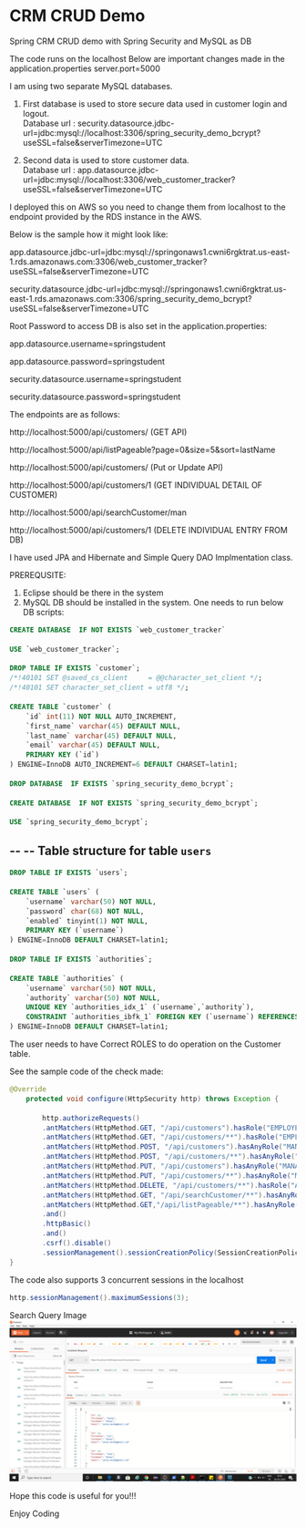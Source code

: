 # CRM CRUD Demo
Spring CRM CRUD demo with Spring Security and MySQL as DB

The code runs on the localhost
Below are important changes made in the application.properties 
server.port=5000

I am using two separate MySQL databases.
1. First database is used to store secure data used in customer login and logout.    
   Database url : security.datasource.jdbc-url=jdbc:mysql://localhost:3306/spring_security_demo_bcrypt?useSSL=false&serverTimezone=UTC

2. Second data is used to store customer data.     
  Database url : app.datasource.jdbc-url=jdbc:mysql://localhost:3306/web_customer_tracker?useSSL=false&serverTimezone=UTC

I deployed this on AWS so you need to change them from localhost to the endpoint provided by the RDS instance in the AWS.

Below is the sample how it might look like:

app.datasource.jdbc-url=jdbc:mysql://springonaws1.cwni6rgktrat.us-east-1.rds.amazonaws.com:3306/web_customer_tracker?useSSL=false&serverTimezone=UTC

security.datasource.jdbc-url=jdbc:mysql://springonaws1.cwni6rgktrat.us-east-1.rds.amazonaws.com:3306/spring_security_demo_bcrypt?useSSL=false&serverTimezone=UTC

Root Password to access DB is also set in the application.properties:

app.datasource.username=springstudent

app.datasource.password=springstudent

security.datasource.username=springstudent

security.datasource.password=springstudent


The endpoints are as follows:

http://localhost:5000/api/customers/   (GET API)

http://localhost:5000/api/listPageable?page=0&size=5&sort=lastName

http://localhost:5000/api/customers/   (Put or Update API)

http://localhost:5000/api/customers/1    (GET INDIVIDUAL DETAIL OF CUSTOMER)

http://localhost:5000/api/searchCustomer/man

http://localhost:5000/api/customers/1     (DELETE INDIVIDUAL ENTRY FROM DB)


I have used JPA and Hibernate and Simple Query DAO Implmentation class.

PREREQUSITE:
1. Eclipse should be there in the system
2. MySQL DB should be installed in the system.
One needs to run below DB scripts:

```sql
CREATE DATABASE  IF NOT EXISTS `web_customer_tracker` 

USE `web_customer_tracker`;

DROP TABLE IF EXISTS `customer`;
/*!40101 SET @saved_cs_client     = @@character_set_client */;
/*!40101 SET character_set_client = utf8 */;

CREATE TABLE `customer` (
	`id` int(11) NOT NULL AUTO_INCREMENT,
	`first_name` varchar(45) DEFAULT NULL,
	`last_name` varchar(45) DEFAULT NULL,
	`email` varchar(45) DEFAULT NULL,
	PRIMARY KEY (`id`)
) ENGINE=InnoDB AUTO_INCREMENT=6 DEFAULT CHARSET=latin1;

DROP DATABASE  IF EXISTS `spring_security_demo_bcrypt`;

CREATE DATABASE  IF NOT EXISTS `spring_security_demo_bcrypt`;

USE `spring_security_demo_bcrypt`;
```

--
-- Table structure for table `users`
--
```sql
DROP TABLE IF EXISTS `users`;

CREATE TABLE `users` (
	`username` varchar(50) NOT NULL,
	`password` char(68) NOT NULL,
	`enabled` tinyint(1) NOT NULL,
	PRIMARY KEY (`username`)
) ENGINE=InnoDB DEFAULT CHARSET=latin1;

DROP TABLE IF EXISTS `authorities`;

CREATE TABLE `authorities` (
	`username` varchar(50) NOT NULL,
	`authority` varchar(50) NOT NULL,
	UNIQUE KEY `authorities_idx_1` (`username`,`authority`),
	CONSTRAINT `authorities_ibfk_1` FOREIGN KEY (`username`) REFERENCES `users` (`username`)
) ENGINE=InnoDB DEFAULT CHARSET=latin1;
```

The user needs to have Correct ROLES to do operation on the Customer table.

See the sample code of the check made:
```java
@Override
	protected void configure(HttpSecurity http) throws Exception {

		http.authorizeRequests()
		.antMatchers(HttpMethod.GET, "/api/customers").hasRole("EMPLOYEE")
		.antMatchers(HttpMethod.GET, "/api/customers/**").hasRole("EMPLOYEE")
		.antMatchers(HttpMethod.POST, "/api/customers").hasAnyRole("MANAGER", "ADMIN")
		.antMatchers(HttpMethod.POST, "/api/customers/**").hasAnyRole("MANAGER", "ADMIN")
		.antMatchers(HttpMethod.PUT, "/api/customers").hasAnyRole("MANAGER", "ADMIN")
		.antMatchers(HttpMethod.PUT, "/api/customers/**").hasAnyRole("MANAGER", "ADMIN")
		.antMatchers(HttpMethod.DELETE, "/api/customers/**").hasRole("ADMIN")
		.antMatchers(HttpMethod.GET, "/api/searchCustomer/**").hasAnyRole("ADMIN", "MANAGER")
		.antMatchers(HttpMethod.GET,"/api/listPageable/**").hasAnyRole("ADMIN","MANAGER")
		.and()
		.httpBasic()
		.and()
		.csrf().disable()
		.sessionManagement().sessionCreationPolicy(SessionCreationPolicy.STATELESS);
}
```

The code also supports 3 concurrent sessions in the localhost
```java
http.sessionManagement().maximumSessions(3);
```
Search Query Image
![Image of Search](https://github.com/someshbhardwaj/crmcruddemo/blob/master/Search.png)

Hope this code is useful for you!!!

Enjoy Coding




